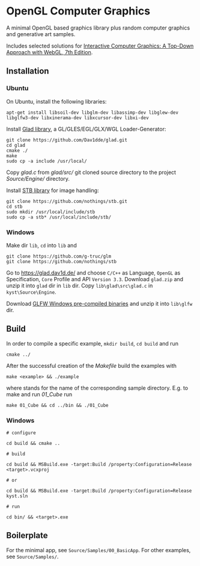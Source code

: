 # OpenGL Computer Graphics

A minimal OpenGL based graphics library plus random computer graphics and generative art samples.

Includes selected solutions for [Interactive Computer Graphics: A Top-Down Approach with WebGL, 7th Edition](https://www.pearson.com/us/higher-education/product/Angel-Interactive-Computer-Graphics-A-Top-Down-Approach-with-Web-GL-7th-Edition/9780133574845.html).

## Installation

### Ubuntu

On Ubuntu, install the following libraries:

```
apt-get install libsoil-dev libglm-dev libassimp-dev libglew-dev libglfw3-dev libxinerama-dev libxcursor-dev libxi-dev
```

Install [Glad library](https://github.com/Dav1dde/glad.git), a GL/GLES/EGL/GLX/WGL Loader-Generator:

```
git clone https://github.com/Dav1dde/glad.git
cd glad
cmake ./
make
sudo cp -a include /usr/local/
```

Copy *glad.c* from *glad/src/* git cloned source directory to the project *Source/Engine/* directory.

Install [STB library](https://github.com/nothings/stb) for image handling:

```
git clone https://github.com/nothings/stb.git
cd stb
sudo mkdir /usr/local/include/stb
sudo cp -a stb* /usr/local/include/stb/
```

### Windows

Make dir `lib`, `cd` into `lib` and

```
git clone https://github.com/g-truc/glm
git clone https://github.com/nothings/stb
```

Go to https://glad.dav1d.de/ and choose `C/C++` as Language, `OpenGL` as Specification, `Core` Profile and API `Version 3.3`. Download `glad.zip` and unzip it into `glad` dir in `lib` dir. Copy `lib\glad\src\glad.c` in `kyst\Source\Engine`. 

Download [GLFW Windows pre-compiled binaries](https://www.glfw.org/download) and unzip it into `lib\glfw` dir.

## Build

In order to compile a specific example, `mkdir build`, `cd build` and run

`cmake ../`

After the successful creation of the *Makefile* build the examples with

`make <example> && ./example`

where <sample> stands for the name of the corresponding sample directory. E.g. to make and run *01_Cube* run

`make 01_Cube && cd ../bin && ./01_Cube`

### Windows

```
# configure

cd build && cmake ..

# build

cd build && MSBuild.exe -target:Build /property:Configuration=Release <target>.vcxproj

# or

cd build && MSBuild.exe -target:Build /property:Configuration=Release kyst.sln

# run

cd bin/ && <target>.exe
```

## Boilerplate

For the minimal app, see `Source/Samples/00_BasicApp`. For other examples, see `Source/Samples/`.
